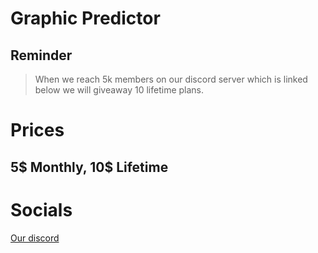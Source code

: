 # Graphic Predictor

## Reminder
> When we reach 5k members on our discord server which is linked below we will giveaway 10 lifetime plans.

# Prices
## 5$ Monthly, 10$ Lifetime

# Socials 
[Our discord](https://discord.gg/M4MvzGf8Gp)
